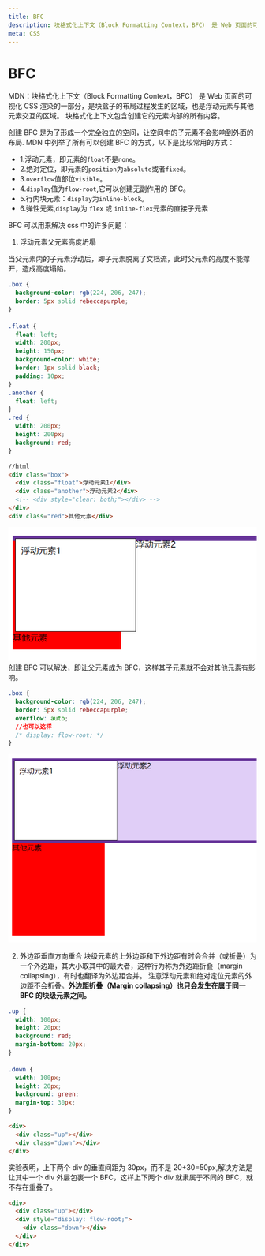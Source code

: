 ```yaml
---
title: BFC
description: 块格式化上下文（Block Formatting Context，BFC） 是 Web 页面的可视化 CSS 渲染的一部分，是块盒子的布局过程发生的区域，也是浮动元素与其他元素交互的区域
meta: CSS
---
```


# BFC

MDN：块格式化上下文（Block Formatting Context，BFC） 是 Web 页面的可视化 CSS 渲染的一部分，是块盒子的布局过程发生的区域，也是浮动元素与其他元素交互的区域。 块格式化上下文包含创建它的元素内部的所有内容。

创建 BFC 是为了形成一个完全独立的空间，让空间中的子元素不会影响到外面的布局.
MDN 中列举了所有可以创建 BFC 的方式，以下是比较常用的方式：

- 1.浮动元素，即元素的`float`不是`none`。
- 2.绝对定位，即元素的`position`为`absolute`或者`fixed`。
- 3.`overflow`值部位`visible`。
- 4.`display`值为`flow-root`,它可以创建无副作用的 BFC。
- 5.行内块元素：`display`为`inline-block`。
- 6.弹性元素,`display`为 `flex` 或 `inline-flex`元素的直接子元素

BFC 可以用来解决 css 中的许多问题：

1. 浮动元素父元素高度坍塌

当父元素内的子元素浮动后，即子元素脱离了文档流，此时父元素的高度不能撑开，造成高度塌陷。

```css
.box {
  background-color: rgb(224, 206, 247);
  border: 5px solid rebeccapurple;
}

.float {
  float: left;
  width: 200px;
  height: 150px;
  background-color: white;
  border: 1px solid black;
  padding: 10px;
}
.another {
  float: left;
}
.red {
  width: 200px;
  height: 200px;
  background: red;
}
```

```html
//html
<div class="box">
  <div class="float">浮动元素1</div>
  <div class="another">浮动元素2</div>
  <!-- <div style="clear: both;"></div> -->
</div>
<div class="red">其他元素</div>
```

![高度塌陷.jpg](../../assets/images/md/height-none.png)
创建 BFC 可以解决，即让父元素成为 BFC，这样其子元素就不会对其他元素有影响。

```css
.box {
  background-color: rgb(224, 206, 247);
  border: 5px solid rebeccapurple;
  overflow: auto;
  //也可以这样
  /* display: flow-root; */
}
```

![高度塌陷解决.jpg](../../assets/images/md/height-none-fixed.png)

2. 外边距垂直方向重合
   块级元素的上外边距和下外边距有时会合并（或折叠）为一个外边距，其大小取其中的最大者，这种行为称为外边距折叠（margin collapsing），有时也翻译为外边距合并。 注意浮动元素和绝对定位元素的外边距不会折叠。**外边距折叠（Margin collapsing）也只会发生在属于同一 BFC 的块级元素之间。**

```css
.up {
  width: 100px;
  height: 20px;
  background: red;
  margin-bottom: 20px;
}

.down {
  width: 100px;
  height: 20px;
  background: green;
  margin-top: 30px;
}
```

```html
<div>
  <div class="up"></div>
  <div class="down"></div>
</div>
```

实验表明，上下两个 div 的垂直间距为 30px，而不是 20+30=50px,解决方法是让其中一个 div 外层包裹一个 BFC，这样上下两个 div 就隶属于不同的 BFC，就不存在重叠了。

```html
<div>
  <div class="up"></div>
  <div style="display: flow-root;">
    <div class="down"></div>
  </div>
</div>
```
